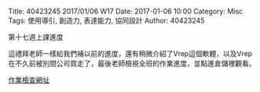 Title: 40423245 2017/01/06 W17
Date: 2017-01-06 10:00
Category: Misc
Tags: 使用導引, 創造力, 表達能力, 協同設計
Author: 40423245

第十七週上課進度

這禮拜老師一樣給我們補以前的進度，還有稍微介紹了Vrep這個軟體，以及Vrep在不久前被別間公司買走了，最後老師檢視全班的作業進度，並點進倉儲裡觀看。



[作業檢查網址](http://mde.tw/2016fallcadp/blog/2016fall-ji-jie-she-ji-zhu-ti-jiao-xue.html)






